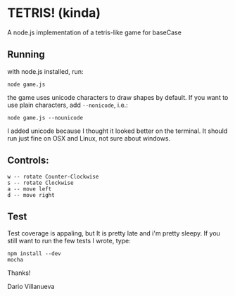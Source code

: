 # TETRIS! (kinda)

A node.js implementation of a tetris-like game for baseCase

## Running
with node.js installed, run:

    node game.js

the game uses unicode characters to draw shapes by default. If you want to use plain characters, add `--nonicode`, i.e.:

    node game.js --nounicode

I added unicode because I thought it looked better on the terminal. It should run just fine on OSX and Linux, not sure about windows.

## Controls:
    w -- rotate Counter-Clockwise
    s -- rotate Clockwise
    a -- move left
    d -- move right

## Test
Test coverage is appaling, but It is pretty late and i'm pretty sleepy. If you still want to run the few tests I wrote, type:

    npm install --dev
    mocha

Thanks!

Dario Villanueva
